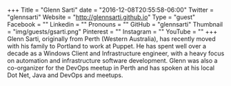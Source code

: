 +++
Title = "Glenn Sarti"
date = "2016-12-08T20:55:58-06:00"
Twitter = "glennsarti"
Website = "http://glennsarti.github.io"
Type = "guest"
Facebook = ""
Linkedin = ""
Pronouns = ""
GitHub = "glennsarti"
Thumbnail = "img/guests/gsarti.png"
Pinterest = ""
Instagram = ""
YouTube = ""
+++
Glenn Sarti, originally from Perth (Western Australia), has recently moved with his family to Portland to work at Puppet. He has spent well over a decade as a Windows Client and Infrastructure engineer, with a heavy focus on automation and infrastructure software development. Glenn was also a co-organizer for the DevOps meetup in Perth and has spoken at his local Dot Net, Java and DevOps and meetups.
